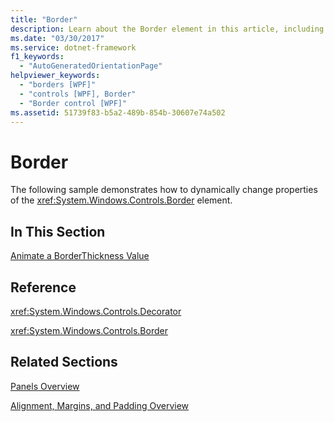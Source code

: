 ```yaml
---
title: "Border"
description: Learn about the Border element in this article, including how to dynamically change the properties of the Border element.
ms.date: "03/30/2017"
ms.service: dotnet-framework
f1_keywords:
  - "AutoGeneratedOrientationPage"
helpviewer_keywords:
  - "borders [WPF]"
  - "controls [WPF], Border"
  - "Border control [WPF]"
ms.assetid: 51739f83-b5a2-489b-854b-30607e74a502
---
```

# Border

The following sample demonstrates how to dynamically change properties of the <xref:System.Windows.Controls.Border> element.

## In This Section

[Animate a BorderThickness Value](how-to-animate-a-borderthickness-value.md)

## Reference

<xref:System.Windows.Controls.Decorator>

<xref:System.Windows.Controls.Border>

## Related Sections

[Panels Overview](panels-overview.md)

[Alignment, Margins, and Padding Overview](../advanced/alignment-margins-and-padding-overview.md)
